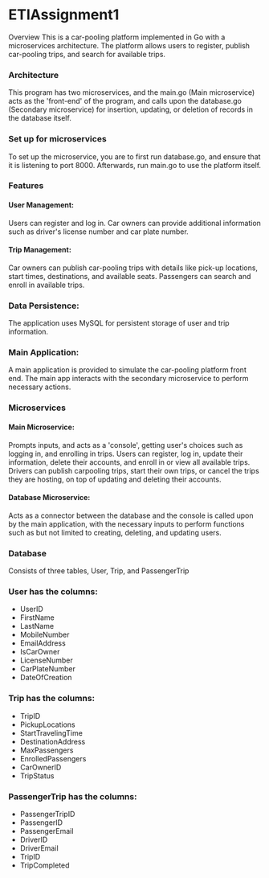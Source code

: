 # ETIAssignment1
Overview
This is a car-pooling platform implemented in Go with a microservices architecture. The platform allows users to register, publish car-pooling trips, and search for available trips.

### Architecture
This program has two microservices, and the main.go (Main microservice) acts as the 'front-end' of the program, and calls upon the database.go (Secondary microservice) for insertion, updating, or deletion of records in the database itself. 

### Set up for microservices
To set up the microservice, you are to first run database.go, and ensure that it is listening to port 8000. Afterwards, run main.go to use the platform itself.

### Features
#### User Management:

Users can register and log in.
Car owners can provide additional information such as driver's license number and car plate number.

#### Trip Management:

Car owners can publish car-pooling trips with details like pick-up locations, start times, destinations, and available seats.
Passengers can search and enroll in available trips.

### Data Persistence:
The application uses MySQL for persistent storage of user and trip information.

### Main Application:

A main application is provided to simulate the car-pooling platform front end.
The main app interacts with the secondary microservice to perform necessary actions.

### Microservices
#### Main Microservice:
Prompts inputs, and acts as a 'console', getting user's choices such as logging in, and enrolling in trips.
Users can register, log in, update their information, delete their accounts, and enroll in or view all available trips.
Drivers can publish carpooling trips, start their own trips, or cancel the trips they are hosting, 
on top of updating and deleting their accounts.

#### Database Microservice:
Acts as a connector between the database and the console is called upon by the main application,
with the necessary inputs to perform functions such as but not limited to creating, deleting, and updating users.

### Database
Consists of three tables, User, Trip, and PassengerTrip
### User has the columns: 
  - UserID
  - FirstName
  - LastName 
  - MobileNumber
  - EmailAddress
  - IsCarOwner
  - LicenseNumber
  - CarPlateNumber
  - DateOfCreation
    
### Trip has the columns:
  - TripID
  - PickupLocations
  - StartTravelingTime
  - DestinationAddress
  - MaxPassengers
  - EnrolledPassengers
  - CarOwnerID
  - TripStatus
    
### PassengerTrip has the columns:
  - PassengerTripID
  - PassengerID
  - PassengerEmail
  - DriverID
  - DriverEmail
  - TripID
  - TripCompleted
